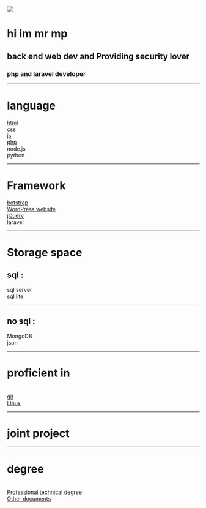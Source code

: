 <img src='https://media.giphy.com/media/WUlplcMpOCEmTGBtBW/giphy.gif'><h1>hi im mr mp </h1><h2> back end web dev and Providing security lover<h3>php and laravel developer<hr><h1><b>language</b></h1><a href='https://github.com/mrmp98/Historical-information-site'>html</a><br><a href='https://github.com/mrmp98/Historical-information-site'>css</a><br><a href='https://github.com/mrmp98/js-web'>js</a><br><a href='https://github.com/mrmp98/shrkat'>php</a><br>node.js<br>python<hr><h1>Framework </h1><a href='https://github.com/mrmp98/Corporate-site'>botstrap</a><br><a href='https://github.com/mrmp98/WordPress-website'>WordPress website</a><br><a href='https://github.com/mrmp98/Notif-gold'>jQuery</a><br>laravel<br><hr><h1> Storage space </h1><h2>sql :</h2>sql server<br>sql lite<br><hr><h2>no sql :</h2>MongoDB<br>json<hr><h1>proficient in</h1><br><a href='https://github.com/mrmp98'>git</a><br><a href='https://ubuntu.com/'>Linux </a><hr><h1>joint project</h1><hr><h1>degree</h1><br><a href='https://github.com/mrmp98/Professional-technical-degree'> Professional technical degree </a><br><a href='https://github.com/mrmp98/Other-documents.git'> Other documents </a>
